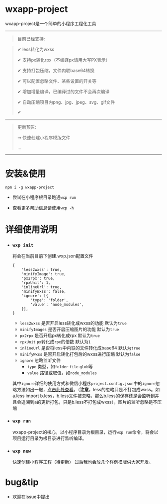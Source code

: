 # wxapp-project
wxapp-project是一个简单的小程序工程化工具

---

>目前已经支持:

> ✔︎ less转化为wxss
> 
> ✔︎ 支持px转化rpx（不编译px请用大写PX表示）
> 
> ✔︎ 支持打包压缩，文件内联base64转换
> 
> ✔︎ 可以配置忽略文件、某些设置的开关等
> 
> ✔︎ 增加增量编译，已编译过的文件不会再次编译
> 
> ✔︎ 自动压缩项目内png、jpg、jpeg、svg、gif文件
> 
> ✔︎ 

---

> 更新预告:
> 
> ➟ 快速创建小程序模版文件
> 
> ...

---

# 安装&使用
```
npm i -g wxapp-project
```

- 尝试在小程序根目录跑通`wxp run`

- 查看更多帮助信息请使用`wxp -h`


# 详细使用说明

- ### `wxp init`

	将会在当前目前下创建.wxp.json配置文件
	
	```
	{
		'less2wxss': true,
		'minifyImage': true,
		'px2rpx': true,
		'rpxUnit': 1,
		'inlineUrl': true,
		'minifyWxss': false,
		'ignore': [{
			'type': 'folder',
			'value': 'node_modules',
		}],
	}
	```
	
	- `less2wxss` 是否开启less转化成wxss的功能 默认为`true`
	- `minifyImages` 是否开启压缩图片的功能 默认为`true`
	- `px2rpx` 是否开启px转化成rpx 默认为`true`
	- `rpxUnit` `px`转化成`rpx`的倍数 默认为`1`
	- `inlineUrl` 是否将less中内联的文件转化成base64 默认为`true `
	- `minifyWxss` 是否开启转化打包后的wxss进行压缩 默认为`false`
	- `ignore` 忽略监听文件
	   - `type` 类型，如`folder` `file` `glob`等
	   - `value` 路径或取值，如`node_modules`
	
	其中`ignore`详细的使用方式和微信小程序`project.config.json`中的`ignore`忽略方法如出一辙，[点击此处查看](https://developers.weixin.qq.com/miniprogram/dev/devtools/projectconfig.html?search-key=ignore)。（__注意__，less的忽略只是不打包成wxss。如a.less import b.less，b.less文件被忽略，那么b.less的保存还是会监听到并且会追溯到a的更新打包，只是b.less不打包成wxss），图片的监听忽略是不压缩
	

- ### `wxp run`
	
	wxapp-project的核心，以小程序目录为根目录，运行`wxp run`命令，将会以项目运行目录为根目录进行监听编译。

- ### `wxp new`
	快速创建小程序工程（待更新）
	过后我也会放几个样例模版供大家开发。


# bug&tip
* 欢迎在issue中提出




